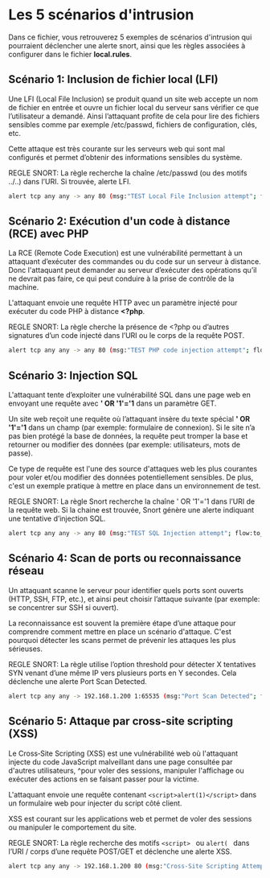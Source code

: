 # Les 5 scénarios d'intrusion
Dans ce fichier, vous retrouverez 5 exemples de scénarios d'intrusion qui pourraient déclencher une alerte snort, ainsi que les règles associées à configurer dans le fichier **local.rules**.

## Scénario 1: Inclusion de fichier local (LFI)
Une LFI (Local File Inclusion) se produit quand un site web accepte un nom de fichier en entrée et ouvre un fichier local du serveur sans vérifier ce que l’utilisateur a demandé. Ainsi l’attaquant profite de cela pour lire des fichiers sensibles comme par exemple /etc/passwd, fichiers de configuration, clés, etc.

Cette attaque est très courante sur les serveurs web qui sont mal configurés et permet d’obtenir des informations sensibles du système.

REGLE SNORT:
La règle recherche la chaîne /etc/passwd (ou des motifs ../..) dans l’URI. Si trouvée, alerte LFI.
``` bash
alert tcp any any -> any 80 (msg:"TEST Local File Inclusion attempt"; flow:to_server,established; content:"/etc/passwd"; nocase; http_uri; sid:1000003; rev:1;)
```

## Scénario 2: Exécution d'un code à distance (RCE) avec PHP
La RCE (Remote Code Execution) est une vulnérabilité permettant à un attaquant d’exécuter des commandes ou du code sur un serveur à distance. Donc l'attaquant peut demander au serveur d’exécuter des opérations qu’il ne devrait pas faire, ce qui peut conduire à la prise de contrôle de la machine.

L'attaquant envoie une requête HTTP avec un paramètre injecté pour exécuter du code PHP à distance **<?php**.

REGLE SNORT:
La règle cherche la présence de <?php ou d’autres signatures d’un code injecté dans l’URI ou le corps de la requête POST.
``` bash
alert tcp any any -> any 80 (msg:"TEST PHP code injection attempt"; flow:to_server,established; content:"<?php"; nocase; http_uri; sid:1000004; rev:1;)
```

## Scénario 3: Injection SQL 
L'attaquant tente d’exploiter une vulnérabilité SQL dans une page web en envoyant une requête avec **' OR '1'='1** dans un paramètre GET.

Un site web reçoit une requête où l’attaquant insère du texte spécial **' OR '1'='1** dans un champ (par exemple: formulaire de connexion). Si le site n’a pas bien protégé la base de données, la requête peut tromper la base et retourner ou modifier des données (par exemple: utilisateurs, mots de passe).

Ce type de requête est l'une des source d'attaques web les plus courantes pour voler et/ou modifier des données potentiellement sensibles. De plus, c'est un exemple pratique à mettre en place dans un environnement de test.

REGLE SNORT:
La règle Snort recherche la chaîne ' OR '1'='1 dans l’URI de la requête web. Si la chaine est trouvée, Snort génère une alerte indiquant une tentative d’injection SQL.
``` bash
alert tcp any any -> any 80 (msg:"TEST SQL Injection attempt"; flow:to_server,established; content:"' OR '1'='1"; nocase; http_uri; sid:1000001; rev:1;)
```

## Scénario 4: Scan de ports ou reconnaissance réseau
Un attaquant scanne le serveur pour identifier quels ports sont ouverts (HTTP, SSH, FTP, etc.), et ainsi peut choisir l’attaque suivante (par exemple: se concentrer sur SSH si ouvert).

La reconnaissance est souvent la première étape d’une attaque pour comprendre comment mettre en place un scénario d'attaque. C'est pourquoi détecter les scans permet de prévenir les attaques les plus sérieuses.

REGLE SNORT:
La règle utilise l’option threshold pour détecter X tentatives SYN venant d’une même IP vers plusieurs ports en Y secondes. Cela déclenche une alerte Port Scan Detected.
``` bash
alert tcp any any -> 192.168.1.200 1:65535 (msg:"Port Scan Detected"; flags:S; threshold:type both, track by_src, count 10, seconds 60; sid:100004; rev:1;)
```

## Scénario 5: Attaque par cross-site scripting (XSS)
Le Cross‑Site Scripting (XSS) est une vulnérabilité web où l'attaquant injecte du code JavaScript malveillant dans une page consultée par d'autres utilisateurs, ^pour voler des sessions, manipuler l'affichage ou exécuter des actions en se faisant passer pour la victime.

L'attaquant envoie une requête contenant ```<script>alert(1)</script>``` dans un formulaire web pour injecter du script côté client.

XSS est courant sur les applications web et permet de voler des sessions ou manipuler le comportement du site.

REGLE SNORT:
La règle recherche des motifs ````<script> ```` ou  ````alert( ```` dans l’URI / corps d’une requête POST/GET et déclenche une alerte XSS.
``` bash
alert tcp any any -> 192.168.1.200 80 (msg:"Cross-Site Scripting Attempt"; flow:to_server,established; content:"<script>alert(1)</script>"; http_uri; nocase; sid:100005; rev:1;)
```